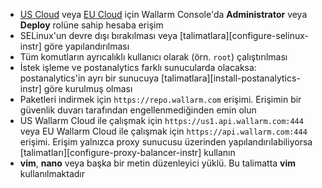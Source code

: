 * [US Cloud](https://us1.my.wallarm.com/) veya [EU Cloud](https://my.wallarm.com/) için Wallarm Console'da **Administrator** veya **Deploy** rolüne sahip hesaba erişim
* SELinux'un devre dışı bırakılması veya [talimatlara][configure-selinux-instr] göre yapılandırılması
* Tüm komutların ayrıcalıklı kullanıcı olarak (örn. `root`) çalıştırılması
* İstek işleme ve postanalytics farklı sunucularda olacaksa: postanalytics'in ayrı bir sunucuya [talimatlara][install-postanalytics-instr] göre kurulmuş olması
* Paketleri indirmek için `https://repo.wallarm.com` erişimi. Erişimin bir güvenlik duvarı tarafından engellenmediğinden emin olun
* US Wallarm Cloud ile çalışmak için `https://us1.api.wallarm.com:444` veya EU Wallarm Cloud ile çalışmak için `https://api.wallarm.com:444` erişimi. Erişim yalnızca proxy sunucusu üzerinden yapılandırılabiliyorsa [talimatları][configure-proxy-balancer-instr] kullanın
* **vim**, **nano** veya başka bir metin düzenleyici yüklü. Bu talimatta **vim** kullanılmaktadır